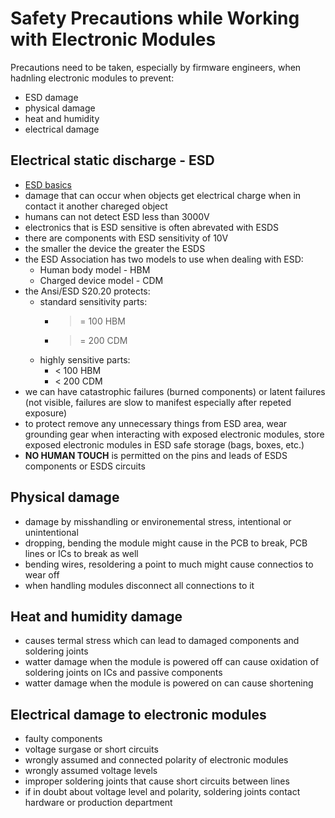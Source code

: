 # Safety Precautions while Working with Electronic Modules

Precautions need to be taken, especially by firmware engineers,
when hadnling electronic modules to prevent:
- ESD damage
- physical damage
- heat and humidity
- electrical damage

## Electrical static discharge - ESD
- [ESD basics](https://www.youtube.com/watch?v=pWhtyz-UFZc)
- damage that can occur when objects get electrical charge 
when in contact it another chareged object
- humans can not detect ESD less than 3000V
- electronics that is ESD sensitive is often abrevated with ESDS
- there are components with ESD sensitivity of 10V
- the smaller the device the greater the ESDS
- the ESD Association has two models to use when dealing with ESD:
    - Human body model - HBM
    - Charged device model - CDM
- the Ansi/ESD S20.20 protects:
    - standard sensitivity parts:
        - >= 100 HBM
        - >= 200 CDM
    - highly sensitive parts:
        - < 100 HBM
        - < 200 CDM
- we can have catastrophic failures (burned components) or latent failures
(not visible, failures are slow to manifest especially after repeted exposure)
- to protect remove any unnecessary things from ESD area, wear grounding gear
when interacting with exposed electronic modules, store exposed electronic 
modules in ESD safe storage (bags, boxes, etc.)
- **NO HUMAN TOUCH** is permitted on the pins and leads of ESDS components or 
ESDS circuits


## Physical damage
- damage by misshandling or environemental stress, intentional or unintentional
- dropping, bending the module might cause in the PCB to break, PCB lines or ICs
to break as well
- bending wires, resoldering a point to much might cause connectios to wear off
- when handling modules disconnect all connections to it

## Heat and humidity damage
- causes termal stress which can lead to damaged components and soldering joints
- watter damage when the module is powered off can cause oxidation of soldering 
joints on ICs and passive components
- watter damage when the module is powered on can cause shortening

## Electrical damage to electronic modules
- faulty components
- voltage surgase or short circuits
- wrongly assumed and connected polarity of electronic modules
- wrongly assumed voltage levels
- improper soldering joints that cause short circuits between lines
- if in doubt about voltage level and polarity, soldering joints contact hardware or
production department

